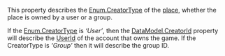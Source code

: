 This property describes the [Enum.CreatorType](https://developer.roblox.com/search#stq=CreatorType) of the [place](https://developer.roblox.com/search#stq=Place), whether the place is owned by a user or a group.

If the [Enum.CreatorType](https://developer.roblox.com/search#stq=CreatorType) is *‘User’*, then the [DataModel.CreatorId](https://developer.roblox.com/api-reference/property/DataModel/CreatorId) property will describe the [UserId](https://developer.roblox.com/api-reference/property/Player/UserId) of the account that owns the game. If the CreatorType is *‘Group’* then it will describe the group ID.
